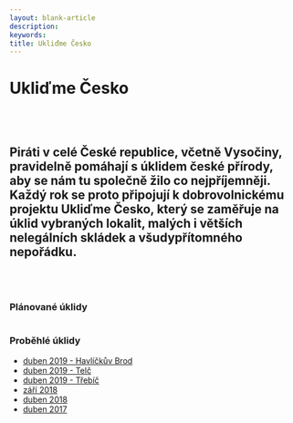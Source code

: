 ```yaml
---
layout: blank-article
description: 
keywords: 
title: Ukliďme Česko
---
```


<div class="pce-hero pce-hero--entry">
    <div class="pce-hero__content">
        <h1 class="c-page-title">Ukliďme Česko</h1><br><br>
        <h2 class="t-h4-alt">Piráti v celé České republice, včetně Vysočiny, pravidelně pomáhají s úklidem české přírody, aby se nám tu společně žilo co nejpříjemněji. Každý rok se proto připojují k dobrovolnickému projektu Ukliďme Česko, který se zaměřuje na úklid vybraných lokalit, malých i větších nelegálních skládek a všudypřítomného nepořádku.</h2>
    </div>
</div>
<br>
<br>
<div class="row o-section-block c-emphasized-text">
    <div class="medium-12 large-12 columns">
        <section class="o-section">
            <div class="o-secion-header o-section-header--bordered">
                <h3 class="o-section__heading t-h4-super">Plánované úklidy</h3>
            </div>
            <div class="u-1margin--top">
                <ul>
                </ul>
            </div>
        </section>
    </div>
    <div class="medium-12 large-12 columns">
        <section class="o-section">
            <div class="o-secion-header o-section-header--bordered">
                <h3 class="o-section__heading t-h4-super">Proběhlé úklidy</h3>
            </div>
            <div class="u-1margin--top">
                <ul>
                    <li><a href="https://www.facebook.com/events/566431393834338/">duben 2019 - Havlíčkův Brod</a></li>
                    <li><a href="https://www.facebook.com/events/817292845277928/">duben 2019 - Telč</a></li>
                    <li><a href="https://www.facebook.com/events/2267178543609498/">duben 2019 - Třebíč</a></li>
                    <li><a href="https://vysocina.pirati.cz/aktuality/uklidme-cesko.html">září 2018</a></li>
                    <li><a href="https://wiki.pirati.cz/regiony/vysocina/tiskove-zpravy/uklidme_cesko" target="_blank" rel="noopener">duben 2018</a></li>
                    <li><a href="https://wiki.pirati.cz/regiony/vysocina/tiskove-zpravy/pirati_uklidili_jsme_v_okoli_havlickova_brodu_chotebore_a_telce" target="_blank" rel="noopener">duben 2017</a></li>
                </ul>
            </div>
        </section>
    </div> 
</div>
